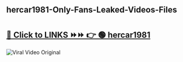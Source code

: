 
 ## hercar1981-Only-Fans-Leaked-Videos-Files

# <h2><a href="https://mediaupload.pro?hercar1981">🔗 Click to LINKS ⏩⏩ 👉 🟢 hercar1981 </a></h2>

<a href="https://mediaupload.pro?hercar1981" rel="nofollow" data-target="animated-image.originalLink"><img src="https://i.ibb.co.com/xMMVF88/686577567.gif" alt="Viral Video Original" style="max-width: 100%; display: inline-block;" data-target="animated-image.originalImage"></a>